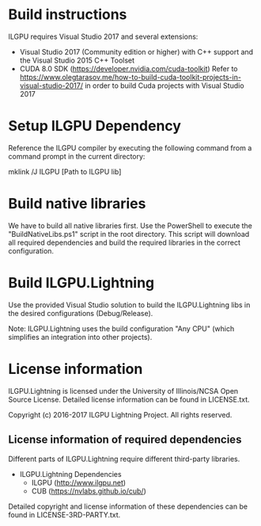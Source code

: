 # Build instructions

ILGPU requires Visual Studio 2017 and several extensions:
* Visual Studio 2017 (Community edition or higher) with C++ support and
  the Visual Studio 2015 C++ Toolset
* CUDA 8.0 SDK (https://developer.nvidia.com/cuda-toolkit) 
  Refer to https://www.olegtarasov.me/how-to-build-cuda-toolkit-projects-in-visual-studio-2017/
  in order to build Cuda projects with Visual Studio 2017

# Setup ILGPU Dependency

Reference the ILGPU compiler by executing the following command from a
command prompt in the current directory:

mklink /J ILGPU [Path to ILGPU lib]

# Build native libraries

We have to build all native libraries first. Use the PowerShell to execute the
"BuildNativeLibs.ps1" script in the root directory. This script will download
all required dependencies and build the required libraries in the correct
configuration.

# Build ILGPU.Lightning

Use the provided Visual Studio solution to build the ILGPU.Lightning libs
in the desired configurations (Debug/Release).

Note: ILGPU.Lightning uses the build configuration "Any CPU" (which simplifies
an integration into other projects).

# License information

ILGPU.Lightning is licensed under the University of Illinois/NCSA Open Source License.
Detailed license information can be found in LICENSE.txt.

Copyright (c) 2016-2017 ILGPU Lightning Project. All rights reserved.

## License information of required dependencies

Different parts of ILGPU.Lightning require different third-party libraries.
* ILGPU.Lightning Dependencies
    - ILGPU (http://www.ilgpu.net)
    - CUB (https://nvlabs.github.io/cub/)

Detailed copyright and license information of these dependencies can be found in
LICENSE-3RD-PARTY.txt.

